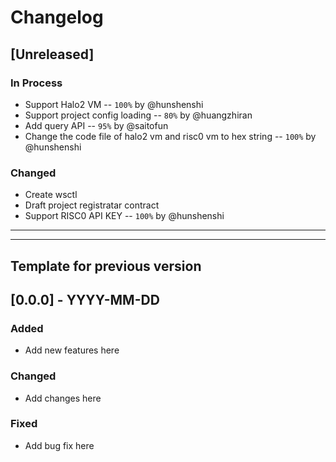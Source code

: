 # Changelog

## [Unreleased]

### In Process
- Support Halo2 VM -- `100%` by @hunshenshi 
- Support project config loading -- `80%` by @huangzhiran
- Add query API -- `95%` by @saitofun
- Change the code file of halo2 vm and risc0 vm to hex string -- `100%` by @hunshenshi

### Changed
- Create wsctl
- Draft project registratar contract
- Support RISC0 API KEY -- `100%` by @hunshenshi

---
---
Template for previous version
---
## [0.0.0] - YYYY-MM-DD

### Added
- Add new features here

### Changed
- Add changes here

### Fixed
- Add bug fix here

